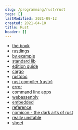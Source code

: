 ```yaml
---
slug: /programming/rust/rust
tags: []
lastModified: 2021-09-12
created: 2021-04-10
title: Rust
header: []
---
```


- [the book][thebook]
- [rustlings][rustlings]
- [by example][example]
- [standard lib][std]
- [edition guide][edition]
- [cargo][cargo]
- [rustdoc][rustdoc]
- [rust compiler (rustc)][rustc]
- [error][error]
- [command line apps][cmd]
- [webassenbly][wasm]
- [embedded][embedded]
- [reference][reference]
- [nomicon - the dark arts of rust][nomicon]
- [really unstable][unstable]
- [sheet][sheet]


[thebook]: https://doc.rust-lang.org/book/
[rustlings]: https://github.com/rust-lang/rustlings/
[example]: https://doc.rust-lang.org/stable/rust-by-example/
[std]: https://doc.rust-lang.org/std/index.html
[edition]: https://doc.rust-lang.org/edition-guide/index.html
[cargo]: https://doc.rust-lang.org/cargo/index.html
[rustdoc]: https://doc.rust-lang.org/rustdoc/index.html
[rustc]: https://doc.rust-lang.org/rustc/index.html
[error]: https://doc.rust-lang.org/error-index.html
[cmd]: https://rust-cli.github.io/book/index.html
[wasm]: https://rustwasm.github.io/docs/book/
[embedded]: https://doc.rust-lang.org/stable/embedded-book/
[reference]: https://doc.rust-lang.org/reference/index.html
[nomicon]: https://doc.rust-lang.org/nomicon/index.html
[unstable]: https://doc.rust-lang.org/nightly/unstable-book/index.html
[sheet]: https://cheats.rs/